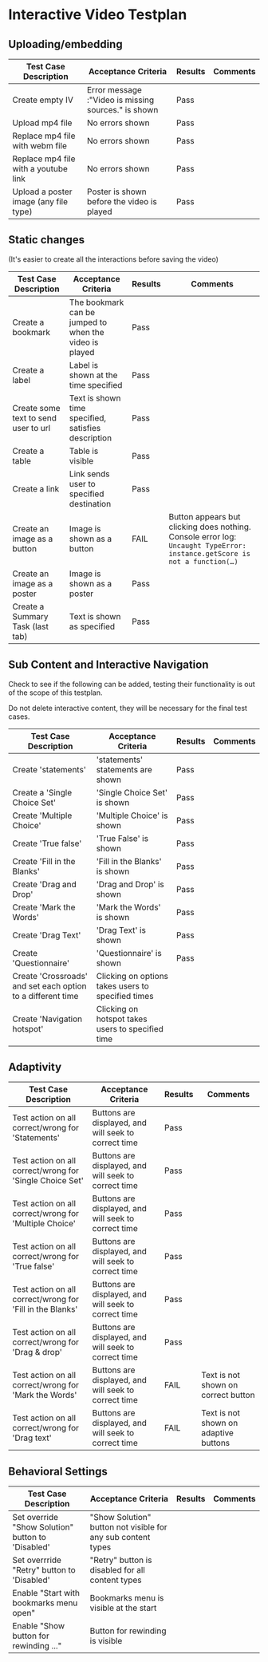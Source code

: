 # Interactive Video Testplan

## Uploading/embedding 

Test Case Description                 | Acceptance Criteria                                 | Results | Comments
------------------------------------- | ----------------------------------------------------| --------| --------
Create empty IV                       | Error message :"Video is missing sources." is shown | Pass    |  
Upload mp4 file  		                  | No errors shown                                     | Pass    |
Replace mp4 file with webm file       | No errors shown                                     | Pass    |
Replace mp4 file with a youtube link  | No errors shown                                     | Pass    |
Upload a poster image (any file type) | Poster is shown before the video is played          | Pass    |


## Static changes

(It's easier to create all the interactions before saving the video) 

Test Case Description                 | Acceptance Criteria                                    | Results | Comments
------------------------------------- | -------------------------------------------------------| --------| --------
Create a bookmark                     | The bookmark can be jumped to when the video is played | Pass    |
Create a label                        | Label is shown at the time specified                   | Pass    |
Create some text to send user to url  | Text is shown time specified, satisfies description    | Pass    |
Create a table                        | Table is visible                                       | Pass    |
Create a link                         | Link sends user to specified destination               | Pass    |
Create an image as a button           | Image is shown as a button                             | FAIL    | Button appears but clicking does nothing. Console error log: ```Uncaught TypeError: instance.getScore is not a function(…)```
Create an image as a poster           | Image is shown as a poster                             | Pass    |
Create a Summary Task (last tab)      | Text is shown as specified                             | Pass    |



## Sub Content and Interactive Navigation

Check to see if the following can be added, testing their functionality is out of the scope of this testplan. 

Do not delete interactive content, they will be necessary for the final test cases.


Test Case Description        | Acceptance Criteria               | Results | Comments
---------------------------- | ----------------------------------| --------| --------
Create 'statements'          | 'statements' statements are shown | Pass    |
Create a 'Single Choice Set' | 'Single Choice Set' is shown      | Pass    |
Create 'Multiple Choice'     | 'Multiple Choice' is shown        | Pass    |
Create 'True false'          | 'True False' is shown             | Pass    |
Create 'Fill in the Blanks'  | 'Fill in the Blanks' is shown     | Pass    | 
Create 'Drag and Drop'       | 'Drag and Drop' is shown          | Pass    |
Create 'Mark the Words'      | 'Mark the Words' is shown         | Pass    |
Create 'Drag Text'           | 'Drag Text' is shown              | Pass    |
Create 'Questionnaire'       | 'Questionnaire' is shown          | Pass    |
Create 'Crossroads' and set each option to a different time | Clicking on options takes users to specified times
Create 'Navigation hotspot'  | Clicking on hotspot takes users to specified time

## Adaptivity

Test Case Description                                     | Acceptance Criteria                         | Results | Comments
--------------------------------------------------------- | --------------------------------------------| --------| --------
Test action on all correct/wrong for 'Statements'         | Buttons are displayed, and will seek to correct time | Pass    |
Test action on all correct/wrong for 'Single Choice Set'  | Buttons are displayed, and will seek to correct time | Pass    |
Test action on all correct/wrong for 'Multiple Choice'    | Buttons are displayed, and will seek to correct time | Pass    |
Test action on all correct/wrong for 'True false'         | Buttons are displayed, and will seek to correct time | Pass    |
Test action on all correct/wrong for 'Fill in the Blanks' | Buttons are displayed, and will seek to correct time | Pass    |
Test action on all correct/wrong for 'Drag & drop'        | Buttons are displayed, and will seek to correct time | Pass    |
Test action on all correct/wrong for 'Mark the Words'     | Buttons are displayed, and will seek to correct time | FAIL    | Text is not shown on correct button 
Test action on all correct/wrong for 'Drag text'          | Buttons are displayed, and will seek to correct time | FAIL    | Text is not shown on adaptive buttons

## Behavioral Settings


Test Case Description | Acceptance Criteria | Results | Comments
--------------------- | --------------------| --------| --------
Set override "Show Solution" button to 'Disabled'| "Show Solution" button not visible for any sub content types
Set overrride "Retry" button to 'Disabled' | "Retry" button is disabled for all content types
Enable "Start with bookmarks menu open" | Bookmarks menu is visible at the start
Enable "Show button for rewinding ..." | Button for rewinding is visible
